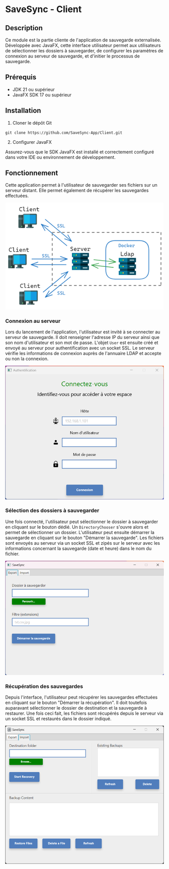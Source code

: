 # SaveSync - Client

## Description
Ce module est la partie cliente de l'application de sauvegarde externalisée. Développée avec JavaFX, cette interface utilisateur permet aux utilisateurs de sélectionner les dossiers à sauvegarder, de configurer les paramètres de connexion au serveur de sauvegarde, et d'initier le processus de sauvegarde.

## Prérequis
- JDK 21 ou supérieur
- JavaFX SDK 17 ou supérieur

## Installation
1. Cloner le dépôt Git
```
git clone https://github.com/SaveSync-App/Client.git
```

2. Configurer JavaFX

Assurez-vous que le SDK JavaFX est installé et correctement configuré dans votre IDE ou environnement de développement.

## Fonctionnement

Cette application permet à l'utilisateur de sauvegarder ses fichiers sur un serveur distant. 
Elle permet également de récupérer les sauvegardes effectuées.

![SaveSyncSchema.png](src%2Fmain%2Fresources%2Fimage%2Fdoc%2FSaveSyncSchema.png)

### Connexion au serveur

Lors du lancement de l'application, l'utilisateur est invité à se connecter au serveur de sauvegarde. Il doit renseigner l'adresse IP du serveur ainsi que son nom d'utilisateur et son mot de passe.
L'objet `User` est ensuite créé et envoyé au serveur pour authentification avec un socket SSL.
Le serveur vérifie les informations de connexion auprès de l'annuaire LDAP et accepte ou non la connexion.

![ConnectionForm.png](src%2Fmain%2Fresources%2Fimage%2Fdoc%2FConnectionForm.png)

### Sélection des dossiers à sauvegarder

Une fois connecté, l'utilisateur peut sélectionner le dossier à sauvegarder en cliquant sur le bouton dédié. 
Un `DirectoryChooser` s'ouvre alors et permet de sélectionner un dossier.
L'utilisateur peut ensuite démarrer la sauvegarde en cliquant sur le bouton "Démarrer la sauvegarde".
Les fichiers sont envoyés au serveur via un socket SSL et zipés sur le serveur avec les informations concernant la sauvegarde (date et heure) dans le nom du fichier.

![SaveForm.png](src%2Fmain%2Fresources%2Fimage%2Fdoc%2FSaveForm.png)

### Récupération des sauvegardes
Depuis l'interface, l'utilisateur peut récupérer les sauvegardes effectuées en cliquant sur le bouton "Démarrer la récupération".
Il doit toutefois auparavant sélectionner le dossier de destination et la sauvegarde à restaurer.
Une fois ceci fait, les fichiers sont récupérés depuis le serveur via un socket SSL et restaurés dans le dossier indiqué.

![RestoreForm.png](src%2Fmain%2Fresources%2Fimage%2Fdoc%2FRestoreForm.png)